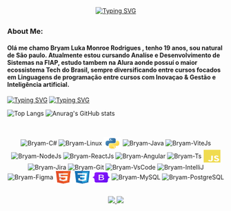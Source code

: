 
<div align = "center">
<a href="https://git.io/typing-svg"><img src="https://readme-typing-svg.herokuapp.com?font=Fira+Code&letterSpacing=+-1px;&duration=3000&pause=2000&color=19B5FF&background=FFFFFF00&vCenter=true&multiline=true&width=800&height=90&separator=%3C&lines=public+class+LogExample+%7B+++++public+static+void+main(String%5B%5D+args)+%7B++++%3C+String+message+%3D+%22Hello%2C+World!%22;++System.out.println(message);+++++%7D+%7D+++++++" alt="Typing SVG" /></a>
</div>

##
<h3> About Me:</h3>
<h4>
Olá me chamo Bryam Luka Monroe Rodrigues , tenho 19 anos, sou natural de São paulo. Atualmente estou cursando Analíse e Desenvolvimento de Sistemas na FIAP, estudo tambem na Alura aonde possuí o maior ecossistema Tech do Brasil, sempre diversificando entre cursos focados em Linguagens de programação entre cursos com Inovaçao & Gestão e Inteligência artificial.
</h4>



<div><a href="https://git.io/typing-svg"><img src="https://readme-typing-svg.herokuapp.com?font=Fira+Code&size=16&letterSpacing=+-1px;&duration=1000&pause=1000&color=0556AE&background=00080B&vCenter=true&multiline=true&width=600&height=90&separator=%3C&lines=const+Bryam+monroe+%3D+%7B%3Cgraduating%3A+%22Analysis+and+Development+Systems+at+FIAP-SP%22%3C%7D;" alt="Typing SVG" /></a>
 <a href="https://git.io/typing-svg"><img src="https://readme-typing-svg.herokuapp.com?font=Fira+Code&size=16&letterSpacing=+-1px;&duration=1000&pause=1000&color=0556AE&background=00080B&vCenter=true&multiline=true&width=600&height=90&separator=%3C&lines=const+devLevel+%3D+%7B%3C++description%3A+%22Desenvolvedor+Junior.%22%3C%7D;" alt="Typing SVG" /></a>
</div>


![Top Langs](https://github-readme-stats.vercel.app/api/top-langs/?username=anuraghazra&layout=donut&theme=holi)
![Anurag's GitHub stats](https://github-readme-stats.vercel.app/api?username=BryamMonroe&show_icons=true&theme=holi)
 
##
    
<div align="center" style="display: inline_block"><br>

<img align="center" alt="Bryam-C#" height="30" width="40" src="https://cdn.jsdelivr.net/gh/devicons/devicon@latest/icons/csharp/csharp-original.svg" />

<img align="center" alt="Bryam-Linux" height="30" width="40" src="https://cdn.jsdelivr.net/gh/devicons/devicon@latest/icons/linux/linux-original.svg" />

<img align="center" alt="Bryam-Python" height="30" width="40" src="https://raw.githubusercontent.com/devicons/devicon/master/icons/python/python-original.svg">
  
<img align="center" alt="Bryam-Java" height="30" width="40" src="https://cdn.jsdelivr.net/gh/devicons/devicon/icons/java/java-original.svg">
          
<img align="center" alt="Bryam-ViteJs" height="30" width="40" src="https://cdn.jsdelivr.net/gh/devicons/devicon@latest/icons/vitejs/vitejs-original.svg">

<img align="center" alt="Bryam-NodeJs" height="30" width="40" src="https://cdn.jsdelivr.net/gh/devicons/devicon@latest/icons/nodejs/nodejs-original.svg">

<img align="center" alt="Bryam-ReactJs" height="30" width="40" src="https://cdn.jsdelivr.net/gh/devicons/devicon@latest/icons/react/react-original.svg">

<img align="center" alt="Bryam-Angular" height="40" width="50" src="https://cdn.jsdelivr.net/gh/devicons/devicon@latest/icons/angular/angular-original.svg" />
           
<img align="center" alt="Bryam-Ts" height="30" width="40" src="https://cdn.jsdelivr.net/gh/devicons/devicon@latest/icons/typescript/typescript-original.svg">
    
<img align="center" alt="Bryam-Js" height="30" width="40" src="https://raw.githubusercontent.com/devicons/devicon/master/icons/javascript/javascript-plain.svg">

<img align="center" alt="Bryam-Jira" height="40" width="50" src="https://cdn.jsdelivr.net/gh/devicons/devicon@latest/icons/jira/jira-original.svg">

<img align="center" alt="Bryam-Git" height="30" width="40" src="https://cdn.jsdelivr.net/gh/devicons/devicon@latest/icons/git/git-original.svg">

<img align="center" alt="Bryam-VsCode" height="30" width="40" src="https://cdn.jsdelivr.net/gh/devicons/devicon@latest/icons/vscode/vscode-original.svg">

<img align="center" alt="Bryam-IntelliJ" height="30" width="40" src="https://cdn.jsdelivr.net/gh/devicons/devicon@latest/icons/intellij/intellij-original.svg">

<img align="center" alt="Bryam-Figma" height="30" width="40" src="https://cdn.jsdelivr.net/gh/devicons/devicon/icons/figma/figma-original.svg">

<img align="center" alt="Bryam-HTML" height="30" width="40" src="https://raw.githubusercontent.com/devicons/devicon/master/icons/html5/html5-original.svg">
  
<img align="center" alt="Bryam-CSS" height="30" width="40" src="https://raw.githubusercontent.com/devicons/devicon/master/icons/css3/css3-original.svg">

<img align="center" alt="Bryam-Bootstrap" height="30" width="40" src="https://raw.githubusercontent.com/devicons/devicon/master/icons/bootstrap/bootstrap-original.svg">
        
<img align="center" alt="Bryam-MySQL" height="30" width="40" src="https://cdn.jsdelivr.net/gh/devicons/devicon@latest/icons/mysql/mysql-original.svg">

<img align="center" alt="Bryam-PostgreSQL" height="30" width="40" src="https://cdn.jsdelivr.net/gh/devicons/devicon@latest/icons/postgresql/postgresql-plain.svg">
          
</div>

##

<div align = "center" >
    <a href ="https://www.linkedin.com/in/bryam-m-42b82b22a" target="_blank"><img src="https://img.shields.io/badge/LinkedIn-0077B5?style=for-the-badge&logo=linkedin&logoColor=white"> </a>
    <a href ="mailto:Bryamlukamonroe@gmail.com" target="_blank"><img src="https://img.shields.io/badge/Gmail-D14836?style=for-the-badge&logo=gmail&logoColor=white"></a>
</div>
